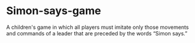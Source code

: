 # Simon-says-game
A children's game in which all players must imitate only those movements and commands of a leader that are preceded by the words “Simon says.”
